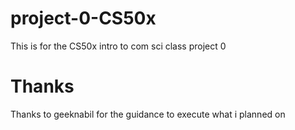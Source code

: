 # project-0-CS50x

This is for the CS50x intro to com sci class project 0

# Thanks
Thanks to geeknabil for the guidance to execute what i planned on
